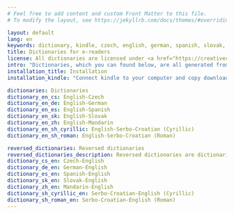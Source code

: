 ```yaml
---
# Feel free to add content and custom Front Matter to this file.
# To modify the layout, see https://jekyllrb.com/docs/themes/#overriding-theme-defaults

layout: default
lang: en
keywords: dictionary, kindle, czech, english, german, spanish, slovak, mandarin
title: Dictionaries for e-readers
license: All dictionaries are licensed under <a href="https://creativecommons.org/licenses/by-sa/4.0/">Creative Commons Attribution-ShareAlike License</a>
intro: "Dictionaries, which you can found below, are all generated from <a href=\"https://en.wiktionary.org\">english wiktionary</a> using <a href=\"https://github.com/pejuko/dictionary\">dictionary converter</a>."
installation_title: Installation
installation_kindle: "Connect kindle to your computer and copy downloaded dictionary to the Kindle's <b>documents/dictionaries/</b> folder and disconnect the device."

dictionaries: Dictionaries
dictionary_en_cs: English-Czech
dictionary_en_de: English-German
dictionary_en_es: English-Spanish
dictionary_en_sk: English-Slovak
dictionary_en_zh: English-Mandarin
dictionary_en_sh_cyrillic: English-Serbo-Croatian (Cyrillic)
dictionary_en_sh_roman: English-Serbo-Croatian (Roman)

reversed_dictionaries: Reversed dictionaries
reversed_dictionaries_description: Reversed dictionaries are dictionaries reversed by machine from the original version.
dictionary_cs_en: Czech-English
dictionary_de_en: German-English
dictionary_es_en: Spanish-English
dictionary_sk_en: Slovak-English
dictionary_zh_en: Mandarin-English
dictionary_sh_cyrillic_en: Serbo-Croatian-English (Cyrillic)
dictionary_sh_roman_en: Serbo-Croatian-English (Roman)
---
```

